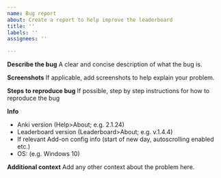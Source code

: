 ```yaml
---
name: Bug report
about: Create a report to help improve the leaderboard
title: ''
labels: ''
assignees: ''

---
```


**Describe the bug**
A clear and concise description of what the bug is.

**Screenshots**
If applicable, add screenshots to help explain your problem.

**Steps to reproduce bug**
If possible, step by step instructions for how to reproduce the bug

**Info**
- Anki version (Help>About; e.g. 2.1.24)
- Leaderboard version (Leaderboard>About; e.g. v.1.4.4)
- If relevant Add-on config info (start of new day, autoscrolling enabled etc.)
- OS: (e.g. Windows 10)

**Additional context**
Add any other context about the problem here.
